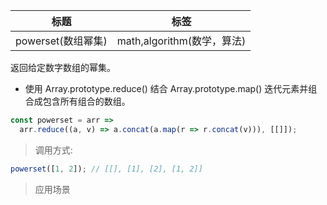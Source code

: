 | 标题               | 标签                       |
| ------------------ | -------------------------- |
| powerset(数组幂集) | math,algorithm(数学，算法) |

返回给定数字数组的幂集。

- 使用 Array.prototype.reduce() 结合 Array.prototype.map() 迭代元素并组合成包含所有组合的数组。

```js
const powerset = arr =>
  arr.reduce((a, v) => a.concat(a.map(r => r.concat(v))), [[]]);
```

> 调用方式:

```js
powerset([1, 2]); // [[], [1], [2], [1, 2]]
```

> 应用场景
